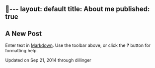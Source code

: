 ---
layout: default
title: About me
published: true
---

## A New Post

Enter text in [Markdown](http://daringfireball.net/projects/markdown/). Use the toolbar above, or click the **?** button for formatting help.

Updated on Sep 21, 2014 through dillinger
